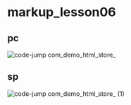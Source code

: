 # markup_lesson06

## pc
![code-jump com_demo_html_store_](https://github.com/yutomiyake-pf/markup_lesson06/assets/88872202/19b0f6b6-b1a9-4eca-9ef6-4659fda6043c)
<br />
## sp
![code-jump com_demo_html_store_ (1)](https://github.com/yutomiyake-pf/markup_lesson06/assets/88872202/673f550b-e9c6-48d4-a764-20c58127cbd9)
